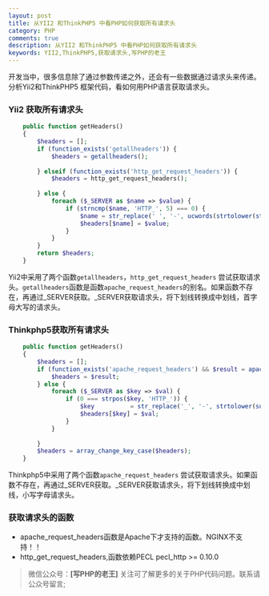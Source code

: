 ```yaml
---
layout: post
title: 从YII2 和ThinkPHP5 中看PHP如何获取所有请求头
category: PHP
comments: true
description: 从YII2 和ThinkPHP5 中看PHP如何获取所有请求头
keywords: YII2,ThinkPHP5,获取请求头,写PHP的老王
---
```


开发当中，很多信息除了通过参数传递之外，还会有一些数据通过请求头来传递。分析Yii2和ThinkPHP5 框架代码，看如何用PHP语言获取请求头。

### Yii2 获取所有请求头
```php
    public function getHeaders()
    {
        $headers = [];
        if (function_exists('getallheaders')) {
            $headers = getallheaders();
            
        } elseif (function_exists('http_get_request_headers')) {
            $headers = http_get_request_headers();
            
        } else {
            foreach ($_SERVER as $name => $value) {
                if (strncmp($name, 'HTTP_', 5) === 0) {
                    $name = str_replace(' ', '-', ucwords(strtolower(str_replace('_', ' ', substr($name, 5)))));
                    $headers[$name] = $value;
                }
            }
        }
        return $headers;
    }
```

<!-- more -->

Yii2中采用了两个函数```getallheaders```，```http_get_request_headers``` 尝试获取请求头。```getallheaders```函数是函数```apache_request_headers```的别名。如果函数不存在，再通过_SERVER获取。_SERVER获取请求头，将下划线转换成中划线，首字母大写的请求头。

### Thinkphp5获取所有请求头
```php
    public function getHeaders()
    {
        $headers = [];
        if (function_exists('apache_request_headers') && $result = apache_request_headers()) {
            $headers = $result;
        } else {
            foreach ($_SERVER as $key => $val) {
                if (0 === strpos($key, 'HTTP_')) {
                    $key          = str_replace('_', '-', strtolower(substr($key, 5)));
                    $headers[$key] = $val;
                }
            }
            
        }
        $headers = array_change_key_case($headers);
    }
```
Thinkphp5中采用了两个函数```apache_request_headers``` 尝试获取请求头。如果函数不存在，再通过_SERVER获取。_SERVER获取请求头，将下划线转换成中划线，小写字母请求头。

### 获取请求头的函数
* apache_request_headers函数是Apache下才支持的函数。NGINX不支持！！
* http_get_request_headers,函数依赖PECL pecl_http >= 0.10.0

>微信公众号：**[写PHP的老王]**
关注可了解更多的关于PHP代码问题。联系请公众号留言;